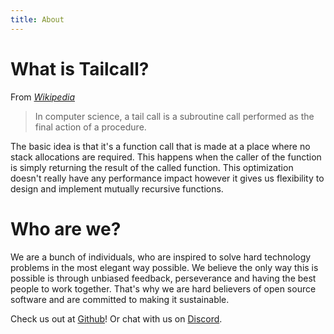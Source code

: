 ```yaml
---
title: About
---
```


# What is Tailcall?

From _[Wikipedia]_

> In computer science, a tail call is a subroutine call performed as the final action of a procedure.

The basic idea is that it's a function call that is made at a place where no stack allocations are required. This happens when the caller of the function is simply returning the result of the called function. This optimization doesn't really have any performance impact however it gives us flexibility to design and implement mutually recursive functions.

[wikipedia]: https://en.wikipedia.org/wiki/Tail_call

# Who are we?

We are a bunch of individuals, who are inspired to solve hard
technology problems in the most elegant way possible. We believe the
only way this is possible is through unbiased feedback, perseverance
and having the best people to work together.
That's why we are hard believers of open source software and
are committed to making it sustainable.

Check us out at [Github]! Or chat with us on [Discord].

[github]: https://github.com/tailcallhq
[discord]: https://discord.gg/WCKdNykh
